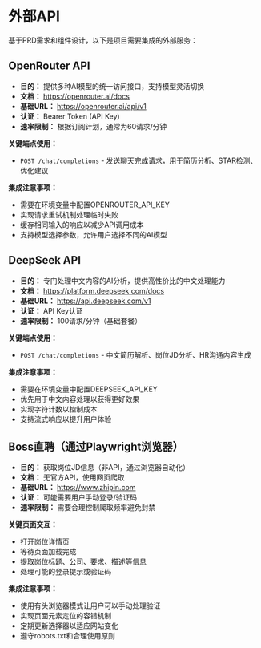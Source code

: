 # 外部API

基于PRD需求和组件设计，以下是项目需要集成的外部服务：

## OpenRouter API

- **目的：** 提供多种AI模型的统一访问接口，支持模型灵活切换
- **文档：** https://openrouter.ai/docs
- **基础URL：** https://openrouter.ai/api/v1
- **认证：** Bearer Token (API Key)
- **速率限制：** 根据订阅计划，通常为60请求/分钟

**关键端点使用：**

- `POST /chat/completions` - 发送聊天完成请求，用于简历分析、STAR检测、优化建议

**集成注意事项：**

- 需要在环境变量中配置OPENROUTER_API_KEY
- 实现请求重试机制处理临时失败
- 缓存相同输入的响应以减少API调用成本
- 支持模型选择参数，允许用户选择不同的AI模型

## DeepSeek API

- **目的：** 专门处理中文内容的AI分析，提供高性价比的中文处理能力
- **文档：** https://platform.deepseek.com/docs
- **基础URL：** https://api.deepseek.com/v1
- **认证：** API Key认证
- **速率限制：** 100请求/分钟（基础套餐）

**关键端点使用：**

- `POST /chat/completions` - 中文简历解析、岗位JD分析、HR沟通内容生成

**集成注意事项：**

- 需要在环境变量中配置DEEPSEEK_API_KEY
- 优先用于中文内容处理以获得更好效果
- 实现字符计数以控制成本
- 支持流式响应以提升用户体验

## Boss直聘（通过Playwright浏览器）

- **目的：** 获取岗位JD信息（非API，通过浏览器自动化）
- **文档：** 无官方API，使用网页爬取
- **基础URL：** https://www.zhipin.com
- **认证：** 可能需要用户手动登录/验证码
- **速率限制：** 需要合理控制爬取频率避免封禁

**关键页面交互：**

- 打开岗位详情页
- 等待页面加载完成
- 提取岗位标题、公司、要求、描述等信息
- 处理可能的登录提示或验证码

**集成注意事项：**

- 使用有头浏览器模式让用户可以手动处理验证
- 实现页面元素定位的容错机制
- 定期更新选择器以适应网站变化
- 遵守robots.txt和合理使用原则
